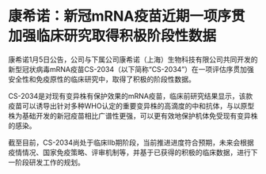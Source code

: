 # 康希诺：新冠mRNA疫苗近期一项序贯加强临床研究取得积极阶段性数据

康希诺1月5日公告，公司与下属公司康希诺（上海）生物科技有限公司共同开发的新型冠状病毒mRNA疫苗CS-2034（以下简称“CS-2034”）在一项评估序贯加强安全性和免疫原性的临床研究中，取得了积极的阶段性数据。

CS-2034是对现有变异株有保护效果的mRNA疫苗，临床前研究结果显示，该款疫苗可以诱导出针对多种WHO认定的重要变异株的高滴度的中和抗体，与以原型株为基础开发的新冠疫苗相比广谱性更强，可以更有效地保护机体免受现有变异株的感染。

截至目前，CS-2034尚处于临床IIb期阶段，当前推进进度符合预期，未来会根据疫情情况、国家免疫策略、评审机制等，并基于已获得的积极的临床数据，进行下一阶段研发工作的规划。

